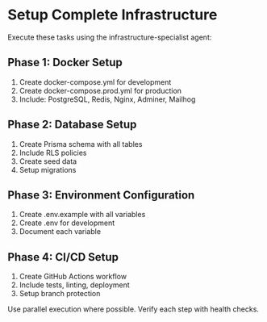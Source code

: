 # Setup Complete Infrastructure

Execute these tasks using the infrastructure-specialist agent:

## Phase 1: Docker Setup
1. Create docker-compose.yml for development
2. Create docker-compose.prod.yml for production
3. Include: PostgreSQL, Redis, Nginx, Adminer, Mailhog

## Phase 2: Database Setup
1. Create Prisma schema with all tables
2. Include RLS policies
3. Create seed data
4. Setup migrations

## Phase 3: Environment Configuration
1. Create .env.example with all variables
2. Create .env for development
3. Document each variable

## Phase 4: CI/CD Setup
1. Create GitHub Actions workflow
2. Include tests, linting, deployment
3. Setup branch protection

Use parallel execution where possible.
Verify each step with health checks.
